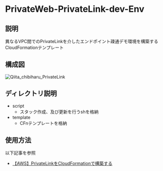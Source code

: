 # PrivateWeb-PrivateLink-dev-Env
## 説明
異なるVPC間でのPrivateLinkを介したエンドポイント疎通デモ環境を構築するCloudFormationテンプレート

## 構成図
![Qiita_chibiharu_PrivateLink](https://user-images.githubusercontent.com/60125692/194769145-0f37e86b-f2f0-463b-b34e-9d5c6b534aae.png)


## ディレクトリ説明
- script<br>
    - スタック作成、及び更新を行うshを格納
- template<br>
    - CFnテンプレートを格納

## 使用方法
以下記事を参照<br>
- [【AWS】PrivateLinkをCloudFormationで構築する](https://chibinfra-techblog.com/privatelink-qiita-how-to/)

